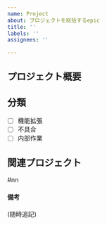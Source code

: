 ```yaml
---
name: Project
about: プロジェクトを総括するepic
title: ''
labels: ''
assignees: ''

---
```


## プロジェクト概要



## 分類

- [ ] 機能拡張
- [ ] 不具合
- [ ] 内部作業  

## 関連プロジェクト

#nn

#### 備考

(随時追記)
